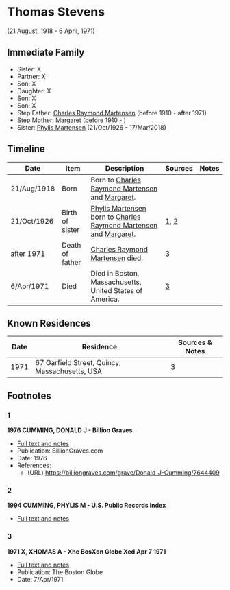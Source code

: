 ﻿---
layout: person
subject_key: i21623356
permalink: /people/i21623356
---

# Thomas Stevens
(21 August, 1918 - 6 April, 1971)

## Immediate Family

* Sister: X
* Partner: X
* Son: X
* Daughter: X
* Son: X
* Son: X
* Step Father: [Charles Raymond Martensen](./@83409318@-charles-raymond-martensen-b1910-d1971.md) (before 1910 - after 1971)
* Step Mother: [Margaret](./@17287208@-margaret-b1910-d.md) (before 1910 - )
* Sister: [Phylis Martensen](./@56344636@-phylis-martensen-b1926-10-21-d2018-3-17.md) (21/Oct/1926 - 17/Mar/2018)

## Timeline

Date | Item | Description | Sources | Notes
---|---|---|---|---
21/Aug/1918 | Born | Born to [Charles Raymond Martensen](./@83409318@-charles-raymond-martensen-b1910-d1971.md) and [Margaret](./@17287208@-margaret-b1910-d.md). |  | 
21/Oct/1926 | Birth of sister | [Phylis Martensen](./@56344636@-phylis-martensen-b1926-10-21-d2018-3-17.md) born to [Charles Raymond Martensen](./@83409318@-charles-raymond-martensen-b1910-d1971.md) and [Margaret](./@17287208@-margaret-b1910-d.md). | [1](#1), [2](#2) | 
after 1971 | Death of father | [Charles Raymond Martensen](./@83409318@-charles-raymond-martensen-b1910-d1971.md) died. | [3](#3) | 
6/Apr/1971 | Died | Died in Boston, Massachusetts, United States of America. | [3](#3) | 

## Known Residences

Date | Residence | Sources & Notes
---|---|---
1971 | 67 Garfield Street, Quincy, Massachusetts, USA | [3](#3)

## Footnotes

### 1

**1976 CUMMING, DONALD J - Billion Graves**

* [Full text and notes](../sources/@70188431@-1976-cumming,-donald-j-billion-graves.md)
* Publication: BillionGraves.com
* Date: 1976
* References: 
  * (URL) https://billiongraves.com/grave/Donald-J-Cumming/7644409

### 2

**1994 CUMMING, PHYLIS M - U.S. Public Records Index**

* [Full text and notes](../sources/@89400755@-1994-cumming,-phylis-m-u.s.-public-records-index.md)

### 3

**1971 X, XHOMAS A - Xhe BosXon Globe Xed Apr 7 1971**

* [Full text and notes](../sources/@15224340@-1971-stevens,-thomas-a-the-boston-globe-wed-apr-7-1971.md)
* Publication: The Boston Globe
* Date: 7/Apr/1971


